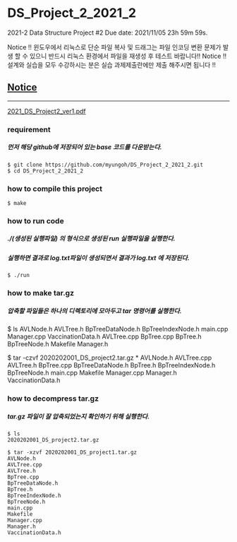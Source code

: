 # DS_Project_2_2021_2
2021-2 Data Structure Project #2
Due date: 2021/11/05 23h 59m 59s.

Notice !! 윈도우에서 리눅스로 단순 파일 복사 및 드래그는 파일 인코딩 변환 문제가 발생 할 수 있으니
반드시 리눅스 환경에서 파일을 재생성 후 테스트 바랍니다!!
Notice !! 설계와 실습을 모두 수강하시는 분은 실습 과제제출란에만 제출 해주시면 됩니다 !!

## <u>**Notice**</u>
--------------------------
[2021_DS_Project2_ver1.pdf](https://github.com/myungoh/DS_Project_2_2021_2/files/7259289/2021_DS_Project2_ver1.pdf)


### requirement
##### 먼저 해당 github에 저장되어 있는 base 코드를 다운받는다.
```
$ git clone https://github.com/myungoh/DS_Project_2_2021_2.git
$ cd DS_Project_2_2021_2
```

### how to compile this project
```
$ make
```

### how to run code
##### ./(생성된 실행파일) 의 형식으로 생성된 run 실행파일을 실행한다.
##### 실행하면 결과로 log.txt파일이 생성되면서 결과가 log.txt 에 저장된다. 
```
$ ./run
```

### how to make tar.gz
##### 압축할 파일들은 하나의 디렉토리에 모아두고 tar 명령어를 실행한다.
$ ls
AVLNode.h    AVLTree.h   BpTreeDataNode.h  BpTreeIndexNode.h  main.cpp  Manager.cpp  VaccinationData.h
AVLTree.cpp  BpTree.cpp  BpTree.h          BpTreeNode.h       Makefile  Manager.h

$ tar -czvf 2020202001_DS_project2.tar.gz *
AVLNode.h
AVLTree.cpp
AVLTree.h
BpTree.cpp
BpTreeDataNode.h
BpTree.h
BpTreeIndexNode.h
BpTreeNode.h
main.cpp
Makefile
Manager.cpp
Manager.h
VaccinationData.h

### how to decompress tar.gz
##### tar.gz 파일이 잘 압축되었는지 확인하기 위해 실행한다.
```
$ ls
2020202001_DS_project2.tar.gz

$ tar -xzvf 2020202001_DS_project1.tar.gz
AVLNode.h
AVLTree.cpp
AVLTree.h
BpTree.cpp
BpTreeDataNode.h
BpTree.h
BpTreeIndexNode.h
BpTreeNode.h
main.cpp
Makefile
Manager.cpp
Manager.h
VaccinationData.h





